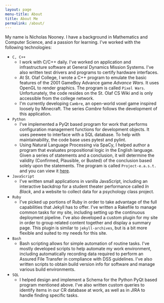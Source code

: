 ```yaml
---
layout: page
menu-title: About
title: About Me
permalink: /about/
---
```


My name is Nicholas Nooney. I have a background in Mathematics and Computer
Science, and a passion for learning. I've worked with the following
technologies:

- `C, C++`
  - I work with C/C++ daily. I've worked on application and infrastructure
    software at General Dynamics Mission Systems. I've also written test
    drivers and programs to certify hardware interfaces.
  - At St. Olaf College, I wrote a C++ program to emulate the basic features
    of the 2001 GameBoy Advance game _Advance Wars_. It uses OpenGL to render
    graphics. The program is called `Pixel Wars`. Unfortunately, the code
    resides on the St. Olaf CS Wiki and is only accessible from the college
    network.
  - I'm currently developing `Cambre`, an open-world voxel game inspired loosely
    by Minecraft. The series _Cambre_ follows the development of this
    application.
- `Python`
  - I've implemented a PyQt based program for work that performs configuration
    management functions for development objects. It uses peewee to interface
    with a SQL database. To help with maintainability, the code base uses pytest
    and pylint.
  - Using Natural Language Processing via SpaCy, I helped author a program
    that evaluates propositional logic in the English language. Given a series
    of statements and a conclusion, it will determine the validity (Confirmed,
    Plausible, or Busted) of the conclusion based solely upon the statements.
    The program is called `Project-e.a.s.t.` and you can view it
    [here][project-east].
- `JavaScript`
  - I've written small applications in vanilla JavaScript, including an
    interactive backdrop for a student theater performance called _In Black_,
    and a website to collect data for a psychology class project.
- `Ruby`
  - I've picked up portions of Ruby in order to take advantage of the full
    capabilities that Jekyll has to offer. I've written a Rakefile to manage
    common tasks for my site, including setting up the continuous deployment
    pipeline. I've also developed a custom plugin for my site in order to
    group related content together and display a summary page. This plugin is
    similar to `jekyll-archives`, but is a bit more flexible and suited to my
    needs for this site.
- `Bash`
  - Bash scripting allows for simple automation of routine tasks. I've mostly
    developed scripts to help automate my work environment, including
    automatically recording data required to perform an Assured File Transfer
    in compliance with DSS guidelines. I've also written scripts to obtain
    build version info for software and manage various build environments.
- `SQL`
  - I helped design and implement a Schema for the Python PyQt based program
    mentioned above. I've also written custom queries to identify items in our
    CR database at work, as well as in JIRA to handle finding specific tasks.

[project-east]: https://github.com/hawkrives/project-e.a.s.t.
[pixel wars]: http://www.cs.stolaf.edu/wiki/index.php/PixelWars
